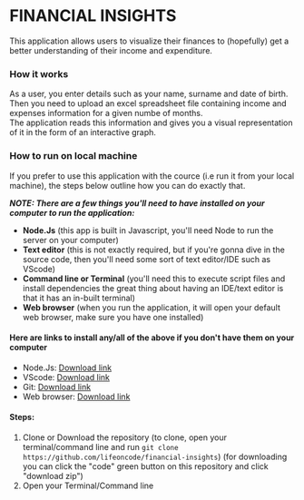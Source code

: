 <h1>FINANCIAL INSIGHTS</h1>
<p>This application allows users to visualize their finances to (hopefully) get a better understanding of their income and expenditure.</p>

<h3>How it works</h3>
<p>As a user, you enter details such as your name, surname and date of birth. Then you need to upload an excel spreadsheet file containing income and expenses information for a given numbe of months.<br>The application reads this information and gives you a visual representation of it in the form of an interactive graph.</p>

<h3>How to run on local machine</h3>
<p>If you prefer to use this application with the cource (i.e run it from your local machine), the steps below outline how you can do exactly that.</p>
<p><strong><em>NOTE: There are a few things you'll need to have installed on your computer to run the application:</em></strong></p>
<ul>
<li><strong>Node.Js</strong> (this app is built in Javascript, you'll need Node to run the server on your computer)</li>
<li><strong>Text editor</strong> (this is not exactly required, but if you're gonna dive in the source code, then you'll need some sort of text editor/IDE such as VScode)</li>
<li><strong>Command line or Terminal</strong> (you'll need this to execute script files and install dependencies the great thing about having an IDE/text editor is that it has an in-built terminal)</li>
<li><strong>Web browser</strong> (when you run the application, it will open your default web browser, make sure you have one installed)</li>
</ul>

<h4>Here are links to install any/all of the above if you don't have them on your computer</h4>
<ul>
<li>Node.Js: <a href="https://nodejs.org/">Download link</a></li>
<li>VScode: <a href="https://code.visualstudio.com/">Download link</a></li>
<li>Git: <a href="https://git-scm.com/">Download link</a></li>
<li>Web browser: <a href="https://www.google.com/chrome/">Download link</a></li>
</ul>

<h4>Steps:</h4>
<ol>
<li>Clone or Download the repository (to clone, open your terminal/command line and run <code>git clone https://github.com/lifeoncode/financial-insights</code>) (for downloading you can click the "code" green button on this repository and click "download zip")</li>
<li>Open your Terminal/Command line</li>
</ol>
